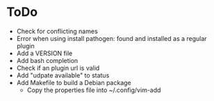 ToDo
=====

* Check for conflicting names
* Error when using install pathogen: found and installed as a regular plugin
* Add a VERSION file
* Add bash completion
* Check if an plugin url is valid
* Add "udpate available" to status
* Add Makefile to build a Debian package
  * Copy the properties file into ~/.config/vim-add

